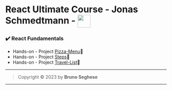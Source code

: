 # React Ultimate Course - Jonas Schmedtmann - <img align="center" width="40" src="https://cdn.jsdelivr.net/gh/devicons/devicon/icons/react/react-original.svg" />

### ✔️ React Fundamentals

- Hands-on - Project [Pizza-Menu](https://js-react-pizza-menu.netlify.app/)🔗
- Hands-on - Project [Steps](https://js-react-steps.netlify.app/)🔗
- Hands-on - Project [Travel-List](https://js-react-travel-list.netlify.app/)🔗

---

> Copyright &copy; 2023 by **Bruno Seghese**

---
